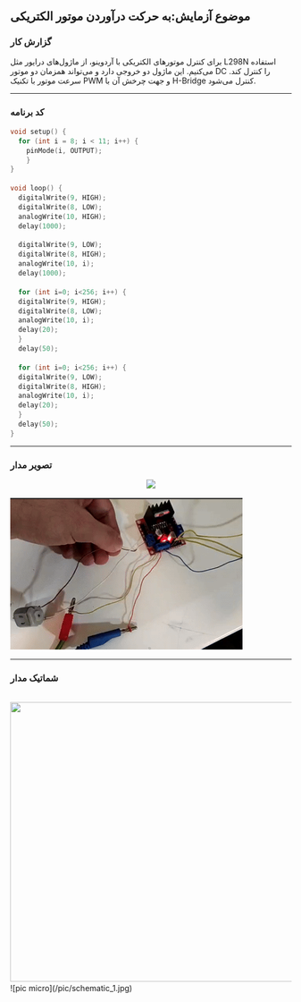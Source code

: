 ## موضوع آزمایش:به حرکت درآوردن موتور الکتریکی

### گزارش کار

برای کنترل موتورهای الکتریکی با آردوینو، از ماژول‌های درایور مثل L298N استفاده می‌کنیم. این ماژول دو خروجی دارد و می‌تواند همزمان دو موتور DC را کنترل کند. سرعت موتور با تکنیک PWM و جهت چرخش آن با H-Bridge کنترل می‌شود.

---

### کد برنامه

```cpp
void setup() {
  for (int i = 8; i < 11; i++) {
    pinMode(i, OUTPUT);
    }
}

void loop() {
  digitalWrite(9, HIGH);  
  digitalWrite(8, LOW);
  analogWrite(10, HIGH);
  delay(1000);

  digitalWrite(9, LOW); 
  digitalWrite(8, HIGH);
  analogWrite(10, i);
  delay(1000);

  for (int i=0; i<256; i++) {  
  digitalWrite(9, HIGH);
  digitalWrite(8, LOW);
  analogWrite(10, i);
  delay(20);
  }
  delay(50);

  for (int i=0; i<256; i++) { 
  digitalWrite(9, LOW);
  digitalWrite(8, HIGH);
  analogWrite(10, i);
  delay(20);
  }
  delay(50);
}
```
---

### تصویر مدار

<div align="center">
<img src="/media/microprocessor_19.gif">
</div>

![pic micro](/pic/microprocessor_1.jpg)

---

### شماتیک مدار 

<br>

<div align="center">
<img src="/media/schematic_17.jpg" width="600px" height="500px">
</div>
![pic micro](/pic/schematic_1.jpg)
